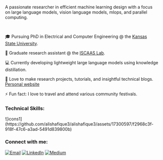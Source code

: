 <!--<h1>Hi 👋, I'm Muhammad Ali Shafique</h1>-->
A passionate researcher in efficient machine learning design with a focus on large language models, vision language models, mlops, and parallel computing.

<!--
**alishafique3/alishafique3** is a ✨ _special_ ✨ repository because its `README.md` (this file) appears on your GitHub profile.

Here are some ideas to get you started:

- 🔭 I’m currently working on ...
- 🌱 I’m currently learning ...
- 👯 I’m looking to collaborate on ...
- 🤔 I’m looking for help with ...
- 💬 Ask me about ...
- 📫 How to reach me: ...
- 😄 Pronouns: ...
- ⚡ Fun fact: ...
-->
<br>

🎓 Pursuing PhD in Electrical and Computer Engineering @ the [Kansas State University](https://www.k-state.edu/home/).

📖 Graduate research assistant @ the [ISCAAS Lab](https://people.cs.ksu.edu/~amunir/lab/).

💻 Currently developing lightweight large language models using knowledge distillation.

🌱 Love to make research projects, tutorials, and insightful technical blogs. [Personal website](https://alishafique3.github.io/)

⚡ Fun fact: I love to travel and attend various community festivals.


<!-- <img src="https://skillicons.dev/icons?i=pytorch,tensorflow,sklearn,py,cpp,docker,git" /> -->

<h3 align="left">Technical Skills:</h3>
![icons1](https://github.com/alishafique3/alishafique3/assets/17300597/f2968c3f-918f-47c6-a3ad-5491d839800b)
<!-- <p align="left">
  Large language models, Vision language models, Machine Learning, LMOps, Parallel Computing
</p> -->
<!--
<p>
  <a href="https://skillicons.dev">
    <img src=icons1 />
  </a>
</p> -->



<h3 align="left">Connect with me:</h3>
<p align="left">
  <a href="mailto: alishafique3@gmail.com"><img src="https://img.shields.io/badge/Gmail-D14836?style=for-the-badge&logo=gmail&logoColor=white" alt="Email"></a>
<a href="https://www.linkedin.com/in/alishafique3/"><img src="https://img.shields.io/badge/LinkedIn-0077B5?style=for-the-badge&logo=linkedin&logoColor=white" alt="LinkedIn"></a>
  <a href="https://medium.com/@alishafique3"><img src="https://img.shields.io/badge/Medium-12100E?style=for-the-badge&logo=medium&logoColor=white" alt="Medium"></a>
  
</p>

